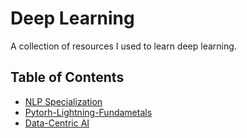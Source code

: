 # Deep Learning
A collection of resources I used to learn deep learning.

## Table of Contents
- [NLP Specialization](#nlp-specialization)
- [Pytorh-Lightning-Fundametals](#pytorch-lightning)
- [Data-Centric AI](#data-centric-ai)
